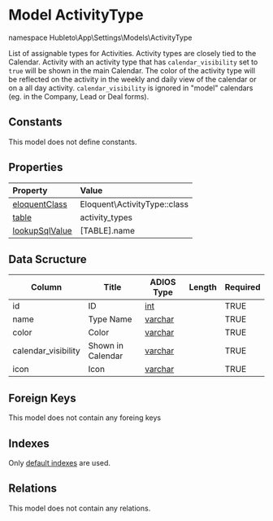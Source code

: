 # Model ActivityType

namespace Hubleto\App\Settings\Models\ActivityType

List of assignable types for Activities. Activity types are closely tied to the Calendar. Activity with an activity type that has `calendar_visibility` set to `true` will be shown in the main Calendar. The color of the activity type will be reflected on the activity in the weekly and daily view of the calendar or on a all day activity. `calendar_visibility` is ignored in "model" calendars (eg. in the Company, Lead or Deal forms).

## Constants

This model does not define constants.

## Properties

| Property                                                                                 | Value                        |
| :--------------------------------------------------------------------------------------- | :--------------------------- |
| [eloquentClass](https://docs.wai.blue/adios-framework/models/properties#eloquentClass)   | Eloquent\ActivityType::class |
| [table](https://docs.wai.blue/adios-framework/models/properties#table)                   | activity_types               |
| [lookupSqlValue](https://docs.wai.blue/adios-framework/models/properties#lookupSqlValue) | [TABLE].name                 |

## Data Scructure

| Column              | Title             | ADIOS Type                                                                 | Length | Required |
| ------------------- | ----------------- | -------------------------------------------------------------------------- | ------ | -------- |
| id                  | ID                | [int](https://docs.wai.blue/adios-framework/models/attributes#int)         |        | TRUE     |
| name                | Type Name         | [varchar](https://docs.wai.blue/adios-framework/models/attributes#varchar) |        | TRUE     |
| color               | Color             | [varchar](https://docs.wai.blue/adios-framework/models/attributes#varchar) |        | TRUE     |
| calendar_visibility | Shown in Calendar | [varchar](https://docs.wai.blue/adios-framework/models/attributes#varchar) |        | TRUE     |
| icon                | Icon              | [varchar](https://docs.wai.blue/adios-framework/models/attributes#varchar) |        | TRUE     |

## Foreign Keys

This model does not contain any foreing keys

## Indexes

Only [default indexes](https://docs.wai.blue/adios-framework/default-indexes) are used.

## Relations

This model does not contain any relations.
